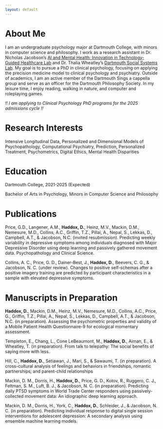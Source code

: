 ```yaml
---
layout: default
---
```


# About Me
I am an undergraduate psychology major at Dartmouth College, with minors in computer science and philosophy. I work as a research assistant in Dr. Nicholas Jacobson’s [AI and Mental Health: Innovation in Technology-Guided Healthcare Lab](https://geiselmed.dartmouth.edu/jacobsonlab/) and Dr. Thalia Wheatley’s [Dartmouth Social Systems Lab](http://www.wheatlab.com). My goal is to pursue a PhD in clinical psychology, focusing on applying the precision medicine model to clinical psychology and psychiatry. Outside of academics, I am an active member of the Dartmouth Sings a cappella group and serve as an officer for the Dartmouth Philosophy Society. In my leisure time, I enjoy reading, walking in nature, and computer and roleplaying games.

*!! I am applying to Clinical Psychology PhD programs for the 2025 admissions cycle !!*

# Research Interests
Intensive Longitudinal Data, Personalized and Dimensional Models of Psychopathology, Computational Psychiatry, Prediction, Personalized Treatment, Psychometrics, Digital Ethics, Mental Health Disparities

# Education
Dartmouth College, 2021-2025 (Expected)

Bachelor of Arts in Psychology, Minors in Computer Science and Philosophy

# Publications

Price, G.D., Langener, A.M., **Haddox, D.**, Heinz, M.V., Mackin, D.M., Nemesure, M.D., Collins, A.C., Griffin, T.Z., Pillai, A., Nepal, S., Lekkas, D., Campbell, A.T., & Jacobson, N.C. (invited resubmission). Predicting weekly variability in depressive symptoms among individuals diagnosed with Major Depressive Disorder using deep learning and passively gathered movement data. Psychopathology and Clinical Science.

Collins, A. C., Price, G. D., Dainer-Best, J., **Haddox, D.**, Beevers, C. G., & Jacobson, N. C. (under review). Changes to positive self-schemas after a positive imagery training are predicted by participant characteristics in a sample with elevated depressive symptoms.

# Manuscripts in Preparation
**Haddox, D.**, Mackin, D.M., Heinz, M.V., Nemesure, M.D., Collins, A.C., Price, G., Griffin, T.Z., Pillai, A., Nepal, S., Lekkas, D., Campbell, A.T., & Jacobson, N.C. (in preparation). Assessing the psychometric properties and validity of a Mobile Patient Health Questionnaire-9 for ecological momentary assessment.

Templeton, E., Chang, L., Cone LeBeaumont, M., **Haddox, D.**, Aiman, E., & Wheatley, T. (in preparation). From talk to telepathy: The social benefits of saying more with less.

Hill, C., **Haddox, D.**, Setiawan, J., Mari, S., & Sawaumi, T. (in preparation). A cross-cultural analysis of feelings and behaviors in friendships, romantic partnerships, and parent-child relationships

Mackin, D. M., Dorris, H., **Haddox, D.**, Price, G. D., Kotov, R., Ruggero, C. J., Feltman, S. M., Luft, B. J., & Jacobson, N. C. (in preparation). Predicting daily PTSD symptoms in World Trade Center responders using passively-collected movement data: An idiographic deep learning approach.

Mackin, D. M., Dorris, H., York, C., **Haddox, D.**, Schleider, J., & Jacobson, N. C. (in preparation). Predicting individual response to digital single session interventions for adolescent depression: A secondary analysis using ensemble machine learning models.
